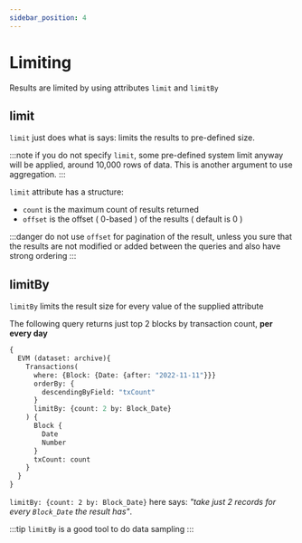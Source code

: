 ```yaml
---
sidebar_position: 4
---
```


# Limiting

Results are limited by using attributes ```limit``` and ```limitBy```

## limit

```limit``` just does what is says: limits the results to pre-defined size.

:::note
if you do not specify ```limit```, some pre-defined system limit anyway will be applied, around
10,000 rows of data. This is another argument to use aggregation.
:::

```limit``` attribute has a structure:

* ```count``` is the maximum count of results returned
* ```offset``` is the offset ( 0-based ) of the results ( default is 0 )

:::danger
do not use ```offset``` for pagination of the result, unless you sure that the results are not 
modified or added between the queries and also have strong ordering
:::


## limitBy

```limitBy``` limits the result size for every value of the supplied attribute

The following query returns just top 2 blocks by transaction count, **per every day**

```graphql
{
  EVM (dataset: archive){
    Transactions(
      where: {Block: {Date: {after: "2022-11-11"}}}
      orderBy: {
        descendingByField: "txCount"
      }
      limitBy: {count: 2 by: Block_Date}
    ) {
      Block {
        Date
        Number
      }
      txCount: count
    }
  }
}
```

```limitBy: {count: 2 by: Block_Date}``` here says: _"take just 2 records for every ```Block_Date``` the result has"_.

:::tip
```limitBy``` is a good tool to do data sampling
:::